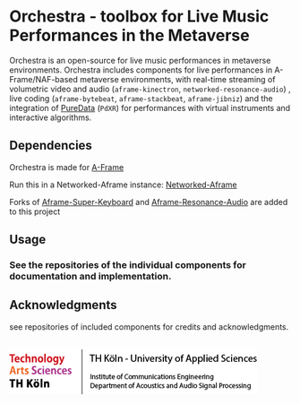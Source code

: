 # Orchestra - toolbox for Live Music Performances in the Metaverse 

Orchestra is an open-source for live music performances in metaverse environments. 
Orchestra includes components for live performances in A-Frame/NAF-based metaverse environments, with real-time streaming of volumetric video and audio (`aframe-kinectron`, `networked-resonance-audio`) , live coding (`aframe-bytebeat`, `aframe-stackbeat`, `aframe-jibniz`) and the integration
of [PureData](https://github.com/pure-data/) (`PdXR`) for performances with virtual instruments and interactive algorithms.    

## Dependencies

Orchestra is made for [A-Frame](https://github.com/aframevr/aframe)

Run this in a Networked-Aframe instance: [Networked-Aframe](https://github.com/networked-aframe/networked-aframe)

Forks of [Aframe-Super-Keyboard](https://github.com/supermedium/aframe-super-keyboard) and [Aframe-Resonance-Audio](https://github.com/mkungla/aframe-resonance-audio-component)
are added to this project

## Usage

### See the repositories of the individual components for documentation and implementation.



## Acknowledgments

see repositories of included components for credits and acknowledgments.

<br> 
<img src = "x_TH_footer.png">
